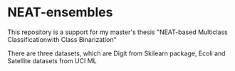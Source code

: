 # NEAT-ensembles
This repository is a support for my master's thesis "NEAT-based Multiclass Classificationwith Class Binarization"

There are three datasets, which are Digit from Skilearn package, Ecoli and Satellite datasets from UCI ML 
